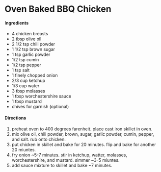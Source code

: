 
# Oven Baked BBQ Chicken

#### Ingredients

 - 4 chicken breasts
 - 2 tbsp olive oil
 - 2 1/2 tsp chili powder
 - 1 1/2 tsp brown sugar
 - 1 tsp garlic powder
 - 1/2 tsp cumin
 - 1/2 tsp pepper
 - 1 tsp salt
 - 1 finely chopped onion
 - 2/3 cup ketchup
 - 1/3 cup water
 - 3 tbsp molasses
 - 1 tbsp worchestershire sauce
 - 1 tbsp mustard
 - chives for garnish (optional)

 #### Directions

 1. preheat oven to 400 degrees farenheit. place cast iron skillet in oven.
 2. mix olive oil, chili powder, brown, sugar, garlic powder, cumin, pepper, and salt. rub onto chicken.
 3. put chicken in skillet and bake for 20 minutes. flip and bake for another 20 miuntes.
 4. fry onion ~5-7 minutes. stir in ketchup, watter, molasses, worchestershire, and mustard. simmer ~3-5 miuntes.
 5. add sauce mixture to skillet and bake ~7 minutes.
